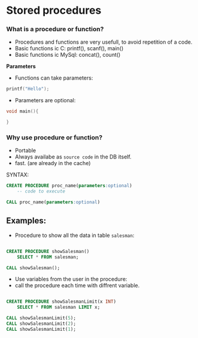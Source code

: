 # Stored procedures

### What is a procedure or function?

- Procedures and functions are very usefull, to avoid repetition of a code.
- Basic functions ic C: printf(), scanf(), main()
- Basic functions ic MySql: concat(), count()

**Parameters**

- Functions can take parameters:

```c
printf("Hello");
```

- Parameters are optional:

```c
void main(){

}
```

### Why use procedure or function?

- Portable
- Always availabe as `source code` in the DB itself.
- fast. (are already in the cache)

SYNTAX:

```sql
CREATE PROCEDURE proc_name(parameters:optional)
	-- code to execute

CALL proc_name(parameters:optional)
```

## Examples:

- Procedure to show all the data in table `salesman`:

```sql

CREATE PROCEDURE showSalesman()
	SELECT * FROM salesman;

CALL showSalesman();
```

- Use variables from the user in the procedure:
- call the procedure each time with diffrent variable.

```sql

CREATE PROCEDURE showSalesmanLimit(x INT)
	SELECT * FROM salesman LIMIT x;

CALL showSalesmanLimit(5);
CALL showSalesmanLimit(2);
CALL showSalesmanLimit(1);
```
